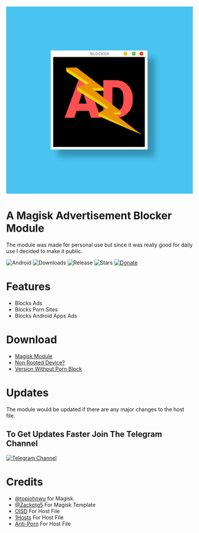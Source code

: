 <p align="center">
  <img src="logo.png">
</p>

# A Magisk Advertisement Blocker Module
The module was made for personal use but since it was really good for daily use I decided to make it public.

![Android](https://img.shields.io/badge/Android-3DDC84?style=for-the-badge&logo=android&logoColor=white)
![Downloads](https://shields.io/github/downloads/pantsufan/Magisk-Ad-Blocking-Module/total?style=for-the-badge)
![Release](https://shields.io/github/v/release/pantsufan/Magisk-Ad-Blocking-Module?style=for-the-badge)
![Stars](https://img.shields.io/github/stars/pantsufan/Magisk-Ad-Blocking-Module?style=for-the-badge)
[![Donate](https://img.shields.io/badge/Ko--fi-F16061?style=for-the-badge&logo=ko-fi&logoColor=white)](https://ko-fi.com/kninja)

# Features
- Blocks Ads
- Blocks Porn Sites
- Blocks Android Apps Ads

# Download
- [Magisk Module](https://github.com/pantsufan/adblocking-module/releases)
- [Non Rooted Device?](https://github.com/pantsufan/Magisk-Ad-Blocking-Module/releases/tag/1.0)
- [Version Without Porn Block](https://github.com/pantsufan/BlockAds)

# Updates
The module would be updated if there are any major changes to the host file.

## To Get Updates Faster Join The Telegram Channel
[![Telegram Channel](https://img.shields.io/badge/Telegram-2CA5E0?style=for-the-badge&logo=telegram&logoColor=white)](https://t.me/adsblocker)

# Credits
- [@topjohnwu](https://github.com/topjohnwu) for Magisk.
- [@Zackptg5](https://github.com/Zackptg5/MMT-Extended) For Magisk Template
- [OISD](https://oisd.nl/) For Host File
- [1Hosts](https://github.com/badmojr/1Hosts) For Host File
- [Anti-Porn](https://github.com/4skinSkywalker/Anti-Porn-HOSTS-File/) For Host File
